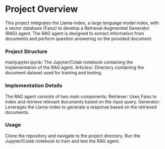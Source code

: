 # Project Overview 
This project integrates the Llama-index, a large language model index, with a vector database (Faiss) to develop a Retrieval-Augmented Generator (RAG) agent. The RAG agent is designed to extract information from documents and perform question answering on the provided document.

### Project Structure
mainjupyter.ipynb: The Jupyter/Colab notebook containing the implementation of the RAG agent.
Articles/: Directory containing the document dataset used for training and testing.

### Implementation Details
The RAG agent consists of two main components:
Retriever: Uses Faiss to index and retrieve relevant documents based on the input query.
Generator: Leverages the Llama-index to generate a response based on the retrieved documents.

### Usage
Clone the repository and navigate to the project directory.
Run the Jupyter/Colab notebook to train and test the RAG agent.
